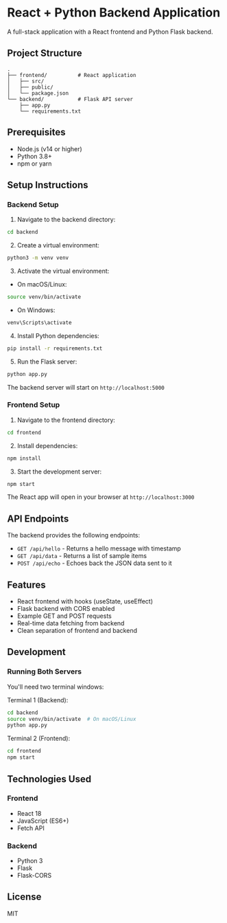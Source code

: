 # React + Python Backend Application

A full-stack application with a React frontend and Python Flask backend.

## Project Structure

```
.
├── frontend/          # React application
│   ├── src/
│   ├── public/
│   └── package.json
└── backend/           # Flask API server
    ├── app.py
    └── requirements.txt
```

## Prerequisites

- Node.js (v14 or higher)
- Python 3.8+
- npm or yarn

## Setup Instructions

### Backend Setup

1. Navigate to the backend directory:
```bash
cd backend
```

2. Create a virtual environment:
```bash
python3 -m venv venv
```

3. Activate the virtual environment:
- On macOS/Linux:
```bash
source venv/bin/activate
```
- On Windows:
```bash
venv\Scripts\activate
```

4. Install Python dependencies:
```bash
pip install -r requirements.txt
```

5. Run the Flask server:
```bash
python app.py
```

The backend server will start on `http://localhost:5000`

### Frontend Setup

1. Navigate to the frontend directory:
```bash
cd frontend
```

2. Install dependencies:
```bash
npm install
```

3. Start the development server:
```bash
npm start
```

The React app will open in your browser at `http://localhost:3000`

## API Endpoints

The backend provides the following endpoints:

- `GET /api/hello` - Returns a hello message with timestamp
- `GET /api/data` - Returns a list of sample items
- `POST /api/echo` - Echoes back the JSON data sent to it

## Features

- React frontend with hooks (useState, useEffect)
- Flask backend with CORS enabled
- Example GET and POST requests
- Real-time data fetching from backend
- Clean separation of frontend and backend

## Development

### Running Both Servers

You'll need two terminal windows:

Terminal 1 (Backend):
```bash
cd backend
source venv/bin/activate  # On macOS/Linux
python app.py
```

Terminal 2 (Frontend):
```bash
cd frontend
npm start
```

## Technologies Used

### Frontend
- React 18
- JavaScript (ES6+)
- Fetch API

### Backend
- Python 3
- Flask
- Flask-CORS

## License

MIT